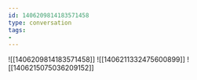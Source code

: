```yaml
---
id: 1406209814183571458
type: conversation
tags:
- 
---
```

![[1406209814183571458]]
![[1406211332475600899]]
![[1406215075036209152]]

